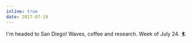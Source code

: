 ```yaml
---
inline: true
date: 2017-07-19
---
```


I'm headed to San Diego! Waves, coffee and research. Week of July 24. :surfer: 
